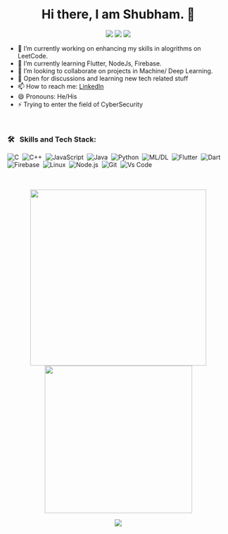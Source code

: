 <p> 
  <h1 align="center">Hi there, I am Shubham. 👋</h1> 
  <p align="center">
    <img src="https://badges.pufler.dev/visits/Shubh0O00/Shubh0O00"/>
    <img src="https://badges.pufler.dev/repos/Shubh0O00"/>
    <img src="https://badges.pufler.dev/commits/monthly/Shubh0O00" />
  </p> 
</p>

- 🔭 I’m currently working on enhancing my skills in alogrithms on LeetCode.
- 🌱 I’m currently learning Flutter, NodeJs, Firebase.
- 👯 I’m looking to collaborate on projects in Machine/ Deep Learning.
- 💬 Open for discussions and learning new tech related stuff
- 📫 How to reach me: [LinkedIn](https://www.linkedin.com/in/shubhampandit00/)
- 😄 Pronouns: He/His
- ⚡ Trying to enter the field of CyberSecurity

</br>

### 🛠 &nbsp; Skills and Tech Stack:
![C](https://img.shields.io/badge/-C-05122A?style=flat&logo=C&logoColor=A8B9CC)&nbsp;
![C++](https://img.shields.io/badge/-C++-05122A?style=flat&logo=C%2B%2B&logoColor=00599C)&nbsp;
![JavaScript](https://img.shields.io/badge/-JavaScript-05122A?style=flat&logo=javascript)&nbsp;
![Java](https://img.shields.io/badge/-Java-05122A?style=flat&logo=java)&nbsp;
![Python](https://img.shields.io/badge/-Python-05122A?style=flat&logo=python)&nbsp;
![ML/DL](https://img.shields.io/badge/ML/DL-black?style=flat&logo=tensorflow)&nbsp;
![Flutter](https://img.shields.io/badge/Flutter-02569B?style=flat&logo=flutter&logoColor=white)&nbsp;
![Dart](https://img.shields.io/badge/Dart-0175C2?style=flat&logo=dart&logoColor=white)&nbsp;
![Firebase](https://img.shields.io/badge/firebase-ffca28?style=flat&logo=firebase&logoColor=black)&nbsp;
![Linux](https://img.shields.io/badge/-Linux-05122A?style=flat&logo=linux)&nbsp;
![Node.js](https://img.shields.io/badge/-Node.js-05122A?style=flat&logo=node.js)&nbsp;
![Git](https://img.shields.io/badge/-Git-05122A?style=flat&logo=git)&nbsp;
![Vs Code](https://img.shields.io/badge/Visual_Studio_Code-5C2D91?style=flat&logo=visual%20studio&logoColor=white)&nbsp;
</br>
</br>
</br>

<p align = "center">
  <img width=400 src = "https://github-readme-stats.vercel.app/api?username=Shubh0O00&&show_icons=true&title_color=ffffff&icon_color=bb2acf&text_color=daf7dc&bg_color=151515&">
  <img width=335 src = "https://github-readme-stats.vercel.app/api/top-langs/?username=Shubh0O00&&show_icons=true&title_color=ffffff&icon_color=bb2acf&text_color=daf7dc&bg_color=151515&layout=compact">
</p>

<p align = "center">
 <img  src="https://github-readme-streak-stats.herokuapp.com/?user=Shubh0O00&show_icons=true&locale=en&layout=compact&theme=dark&line_height=0" />
</p> 

</br>
